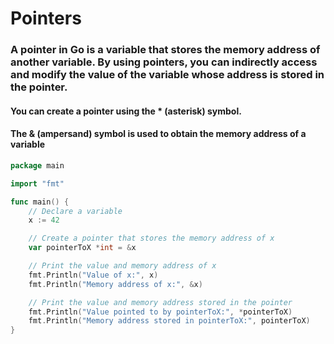 # Pointers

### A pointer in Go is a variable that stores the memory address of another variable. By using pointers, you can indirectly access and modify the value of the variable whose address is stored in the pointer.

#### You can create a pointer using the \* (asterisk) symbol.

#### The & (ampersand) symbol is used to obtain the memory address of a variable

```go
package main

import "fmt"

func main() {
    // Declare a variable
    x := 42

    // Create a pointer that stores the memory address of x
    var pointerToX *int = &x

    // Print the value and memory address of x
    fmt.Println("Value of x:", x)
    fmt.Println("Memory address of x:", &x)

    // Print the value and memory address stored in the pointer
    fmt.Println("Value pointed to by pointerToX:", *pointerToX)
    fmt.Println("Memory address stored in pointerToX:", pointerToX)
}

```
